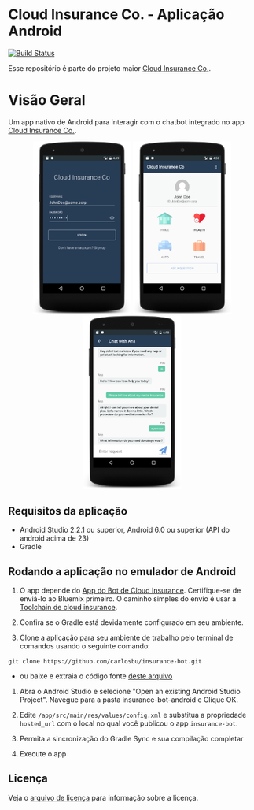 # Cloud Insurance Co. - Aplicação Android

[![Build Status](https://travis-ci.org/IBM-Bluemix/insurance-bot-android.svg?branch=master)](https://travis-ci.org/IBM-Bluemix/insurance-bot-android)

Esse repositório é parte do projeto maior [Cloud Insurance Co.](https://github.com/IBM-Bluemix/cloudco-insurance).

# Visão Geral

Um app nativo de Android para interagir com o chatbot integrado no app [Cloud Insurance Co.](https://github.com/IBM-Bluemix/cloudco-insurance).

<p align="center"><img src="images/login.png" width="200"/>
<img src="images/home.png" width="200"/>
<img src="images/chat.png" width="200"/>
</p>


## Requisitos da aplicação

* Android Studio 2.2.1 ou superior, Android 6.0 ou superior (API do android acima de 23)
* Gradle

## Rodando a aplicação no emulador de Android

1. O app depende do [App do Bot de Cloud Insurance](https://github.com/carlosbu/insurance-bot). Certifique-se de enviá-lo ao Bluemix primeiro. O caminho simples do envio é usar a [Toolchain de cloud insurance](https://github.com/carlosbu/insurance-toolchain).

1. Confira se o Gradle está devidamente configurado em seu ambiente.

1. Clone a aplicação para seu ambiente de trabalho pelo terminal de comandos usando o seguinte comando:

  ```
  git clone https://github.com/carlosbu/insurance-bot.git
  ```

* ou baixe e extraia o código fonte [deste arquivo](https://github.com/carlosbu/insurance-bot-android/archive/master.zip)

1. Abra o Android Studio e selecione "Open an existing Android Studio Project". Navegue para a pasta insurance-bot-android e Clique OK.

1. Edite `/app/src/main/res/values/config.xml` e substitua a propriedade `hosted_url` com o local no qual você publicou o app `insurance-bot`.

1. Permita a sincronização do Gradle Sync e sua compilação completar

1. Execute o app

## Licença

Veja o [arquivo de licença](License.txt) para informação sobre a licença.
